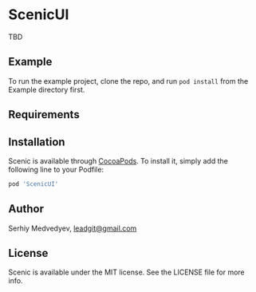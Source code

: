 # ScenicUI

TBD

## Example

To run the example project, clone the repo, and run `pod install` from the Example directory first.

## Requirements

## Installation

Scenic is available through [CocoaPods](https://cocoapods.org). To install
it, simply add the following line to your Podfile:

```ruby
pod 'ScenicUI'
```

## Author

Serhiy Medvedyev, leadgit@gmail.com

## License

Scenic is available under the MIT license. See the LICENSE file for more info.
